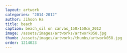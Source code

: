 ```yaml
---
layout: artwork
categories: "2014-2012"
author: Jihoon Ha
title: beach
caption: beach_oil on canvas_150×150㎝_2012
image: /assets/images/artworks/artwork058.jpg
thumb: /assets/images/artworks/thumbs/artwork058.jpg
order: 1214023
---
```

